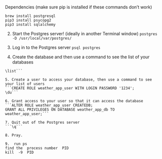 Dependencies (make sure pip is installed if these commands don’t work)

```
brew install postgresql
pip3 install psycopg2
pip3 install sqlalchemy
```

2. Start the Postgres server! (ideally in another Terminal window)
```postgres -D /usr/local/var/postgres/```

3. Log in to the Postgres server
```psql postgres```

4. Create the database and then use a command to see the list of your databases
```CREATE DATABASE weather_app_db;
\list```

5. Create a user to access your database, then use a command to see your list of users
```CREATE ROLE weather_app_user WITH LOGIN PASSWORD '1234';
\du```

6. Grant access to your user so that it can access the database
```ALTER ROLE weather_app_user CREATEDB;
GRANT ALL PRIVILEGES ON DATABASE weather_app_db TO weather_app_user;```

7. Quit out of the Postgres server
```\q```

8. Pray.

9.  run ps
find the  process number  PID
kill  -9  PID
